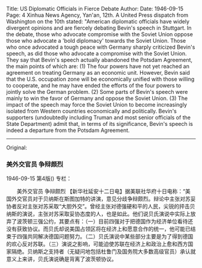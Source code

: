 Title: US Diplomatic Officials in Fierce Debate
Author:
Date: 1946-09-15
Page: 4
Xinhua News Agency, Yan'an, 12th. A United Press dispatch from Washington on the 10th stated: "American diplomatic officials have widely divergent opinions and are fiercely debating Bevin's speech in Stuttgart. In the debate, those who advocate compromise with the Soviet Union oppose those who advocate a 'bold diplomacy' towards the Soviet Union. Those who once advocated a tough peace with Germany sharply criticized Bevin's speech, as did those who advocate a compromise with the Soviet Union. They say that Bevin's speech actually abandoned the Potsdam Agreement, the main points of which are: (1) The four powers have not yet reached an agreement on treating Germany as an economic unit. However, Bevin said that the U.S. occupation zone will be economically unified with those willing to cooperate, and he may have ended the efforts of the four powers to jointly solve the German problem. (2) Some parts of Bevin's speech were mainly to win the favor of Germany and oppose the Soviet Union. (3) The impact of the speech may force the Soviet Union to become increasingly isolated from Western countries economically and politically. Bevin's supporters (undoubtedly including Truman and most senior officials of the State Department) admit that, in terms of its significance, Bevin's speech is indeed a departure from the Potsdam Agreement.



<hr /> 

Original: 


### 美外交官员  争辩颇烈

1946-09-15
第4版()
专栏：

　　美外交官员
    争辩颇烈
    【新华社延安十二日电】据美联社华府十日电称：“美国外交官员对于贝纳斯在斯图加特的讲演，意见分歧争辩颇烈。辩论中主张对苏妥协者反对主张对苏采取“大胆外交”。曾经主张对德强硬和平的人民，尖锐的抨击贝纳斯的演说，主张对苏采取妥协态度的人，也是如此。他们说贝氏演说中实际上放弃了波茨顿三强公约，其要点有：（一）目前四强对于把德国作为经济单位看待还没有获致协议。而贝氏却说美国占领区将在经济上和愿意合作的统一，他可能已结束于四强共同解决德国问题努力。（二）贝氏演说中某些部分主要是为了得到德国的欢心反对苏联。（三）演说之影响，可能迫使苏联在经济上和政治上愈和西方国家隔绝。贝纳斯之支持者（无疑问地包括杜鲁门及国务院大多数高级官员）承认就意义上来讲，贝氏演说确是背离了波茨顿协议。
